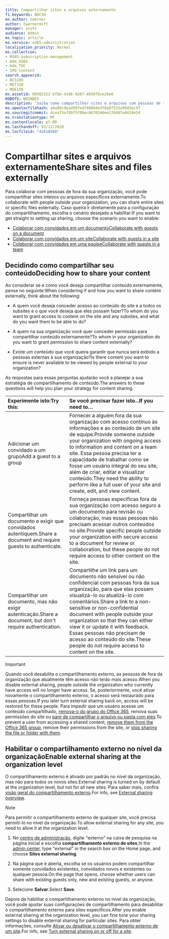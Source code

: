 ```yaml
---
title: Compartilhar sites e arquivos externamente
f1.keywords: NOCSH
ms.author: twerner
author: twernermsft
manager: scotv
audience: Admin
ms.topic: article
ms.service: o365-administration
localization_priority: Normal
ms.collection:
- M365-subscription-management
- Adm_O365
- Adm_TOC
- SPO_Content
search.appverid:
- BCS160
- MET150
- MOE150
ms.assetid: 89502322-bfbb-43d6-9207-4030f8ce26e0
ROBOTS: NOINDEX
description: 'Saiba como compartilhar sites e arquivos com pessoas de fora da organização. '
ms.openlocfilehash: a0a98c9ead997e4748804e4f8a87533a9943ec4f
ms.sourcegitcommit: dcea75af89f5f80ec6670346ee176407e043de54
ms.translationtype: MT
ms.contentlocale: pt-BR
ms.lasthandoff: 03/12/2020
ms.locfileid: "42610568"
---
```

# <a name="share-sites-and-files-externally"></a><span data-ttu-id="fff32-103">Compartilhar sites e arquivos externamente</span><span class="sxs-lookup"><span data-stu-id="fff32-103">Share sites and files externally</span></span>

<span data-ttu-id="fff32-104">Para colaborar com pessoas de fora da sua organização, você pode compartilhar sites inteiros ou arquivos específicos externamente.</span><span class="sxs-lookup"><span data-stu-id="fff32-104">To collaborate with people outside your organization, you can share entire sites or specific files externally.</span></span> <span data-ttu-id="fff32-105">Caso queira ir diretamente para a configuração do compartilhamento, escolha o cenário desejado a habilitar:</span><span class="sxs-lookup"><span data-stu-id="fff32-105">If you want to get straight to setting up sharing, choose the scenario you want to enable:</span></span>

- [<span data-ttu-id="fff32-106">Colaborar com convidados em um documento</span><span class="sxs-lookup"><span data-stu-id="fff32-106">Collaborate with guests on a document</span></span>](../../solutions/collaborate-on-documents.md)
- [<span data-ttu-id="fff32-107">Colaborar com convidados em um site</span><span class="sxs-lookup"><span data-stu-id="fff32-107">Collaborate with guests in a site</span></span>](../../solutions/collaborate-in-site.md)
- [<span data-ttu-id="fff32-108">Colaborar com convidados em uma equipe</span><span class="sxs-lookup"><span data-stu-id="fff32-108">Collaborate with guests in a team</span></span>](../../solutions/collaborate-as-team.md)
  
## <a name="deciding-how-to-share-your-content"></a><span data-ttu-id="fff32-109">Decidindo como compartilhar seu conteúdo</span><span class="sxs-lookup"><span data-stu-id="fff32-109">Deciding how to share your content</span></span>

<span data-ttu-id="fff32-110">Ao considerar se e como você deseja compartilhar conteúdo externamente, pense no seguinte:</span><span class="sxs-lookup"><span data-stu-id="fff32-110">When considering if and how you want to share content externally, think about the following:</span></span>
  
- <span data-ttu-id="fff32-111">A quem você deseja conceder acesso ao conteúdo do site e a todos os subsites e o que você deseja que eles possam fazer?</span><span class="sxs-lookup"><span data-stu-id="fff32-111">To whom do you want to grant access to content on the site and any subsites, and what do you want them to be able to do?</span></span>
    
- <span data-ttu-id="fff32-112">A quem na sua organização você quer conceder permissão para compartilhar conteúdo externamente?</span><span class="sxs-lookup"><span data-stu-id="fff32-112">To whom in your organization do you want to grant permission to share content externally?</span></span> 
    
- <span data-ttu-id="fff32-113">Existe um conteúdo que você queira garantir que nunca será exibido a pessoas externas à sua organização?</span><span class="sxs-lookup"><span data-stu-id="fff32-113">Is there content you want to ensure is never available to be viewed by people external to your organization?</span></span>
    
<span data-ttu-id="fff32-114">As respostas para essas perguntas ajudarão você a planejar a sua estratégia de compartilhamento de conteúdo.</span><span class="sxs-lookup"><span data-stu-id="fff32-114">The answers to these questions will help you plan your strategy for content sharing.</span></span>
  
|<span data-ttu-id="fff32-115">**Experimente isto:**</span><span class="sxs-lookup"><span data-stu-id="fff32-115">**Try this:**</span></span>|<span data-ttu-id="fff32-116">**Se você precisar fazer isto...**</span><span class="sxs-lookup"><span data-stu-id="fff32-116">**If you need to…**</span></span>|
|:-----|:-----|
|<span data-ttu-id="fff32-117">Adicionar um convidado a um grupo</span><span class="sxs-lookup"><span data-stu-id="fff32-117">Add a guest to a group</span></span>  <br/> |<span data-ttu-id="fff32-118">Fornecer a alguém fora da sua organização com acesso contínuo às informações e ao conteúdo de um site de equipe.</span><span class="sxs-lookup"><span data-stu-id="fff32-118">Provide someone outside your organization with ongoing access to information and content on a team site.</span></span> <span data-ttu-id="fff32-119">Essa pessoa precisa ter a capacidade de trabalhar como se fosse um usuário integral do seu site, além de criar, editar e visualizar conteúdo.</span><span class="sxs-lookup"><span data-stu-id="fff32-119">They need the ability to perform like a full user of your site and create, edit, and view content.</span></span>  <br/> |
|<span data-ttu-id="fff32-120">Compartilhar um documento e exigir que convidados autentiquem.</span><span class="sxs-lookup"><span data-stu-id="fff32-120">Share a document and require guests to authenticate.</span></span>  <br/> |<span data-ttu-id="fff32-121">Forneça pessoas específicas fora da sua organização com acesso seguro a um documento para revisão ou colaboração, mas essas pessoas não precisam acessar outros conteúdos no site.</span><span class="sxs-lookup"><span data-stu-id="fff32-121">Provide specific people outside your organization with secure access to a document for review or collaboration, but these people do not require access to other content on the site.</span></span>  <br/> |
|<span data-ttu-id="fff32-122">Compartilhar um documento, mas não exigir autenticação.</span><span class="sxs-lookup"><span data-stu-id="fff32-122">Share a document, but don't require authentication.</span></span>  <br/> |<span data-ttu-id="fff32-123">Compartilhe um link para um documento não sensível ou não confidencial com pessoas fora da sua organização, para que elas possam visualizá-lo ou atualizá-lo com comentários.</span><span class="sxs-lookup"><span data-stu-id="fff32-123">Share a link to a non-sensitive or non-confidential document with people outside your organization so that they can either view it or update it with feedback.</span></span> <span data-ttu-id="fff32-124">Essas pessoas não precisam de acesso ao conteúdo do site.</span><span class="sxs-lookup"><span data-stu-id="fff32-124">These people do not require access to content on the site.</span></span>  <br/> |
   
> [!IMPORTANT]
> <span data-ttu-id="fff32-125">Quando você desabilita o compartilhamento externo, as pessoas de fora da organização que atualmente têm acesso não terão mais acesso.</span><span class="sxs-lookup"><span data-stu-id="fff32-125">When you disable external sharing, people outside the organization who currently have access will no longer have access.</span></span> <span data-ttu-id="fff32-126">Se, posteriormente, você ativar novamente o compartilhamento externo, o acesso será restaurado para essas pessoas.</span><span class="sxs-lookup"><span data-stu-id="fff32-126">If you later turn external sharing back on, access will be restored for these people.</span></span> <span data-ttu-id="fff32-127">Para impedir que um usuário acesse um conteúdo compartilhado, [remova-o do grupo do Office 365](/office365/admin/create-groups/add-or-remove-members-from-groups), remova suas permissões do site ou [pare de compartilhar o arquivo ou pasta com eles](https://support.office.com/article/0a36470f-d7fe-40a0-bd74-0ac6c1e13323).</span><span class="sxs-lookup"><span data-stu-id="fff32-127">To prevent a user from accessing a shared content, [remove them from the Office 365 group](/office365/admin/create-groups/add-or-remove-members-from-groups), remove their permissions from the site, or [stop sharing the file or folder with them](https://support.office.com/article/0a36470f-d7fe-40a0-bd74-0ac6c1e13323).</span></span> 
  
## <a name="enable-external-sharing-at-the-organization-level"></a><span data-ttu-id="fff32-128">Habilitar o compartilhamento externo no nível da organização</span><span class="sxs-lookup"><span data-stu-id="fff32-128">Enable external sharing at the organization level</span></span>

<span data-ttu-id="fff32-129">O compartilhamento externo é ativado por padrão no nível da organização, mas não para todos os novos sites.</span><span class="sxs-lookup"><span data-stu-id="fff32-129">External sharing is turned on by default at the organization level, but not for all new sites.</span></span> <span data-ttu-id="fff32-130">Para saber mais, confira [visão geral do compartilhamento externo](/sharepoint/external-sharing-overview).</span><span class="sxs-lookup"><span data-stu-id="fff32-130">For info, see [External sharing overview](/sharepoint/external-sharing-overview).</span></span> 

> [!NOTE]
>  <span data-ttu-id="fff32-131">Para permitir o compartilhamento externo de qualquer site, você precisa permiti-lo no nível da organização.</span><span class="sxs-lookup"><span data-stu-id="fff32-131">To allow external sharing for any site, you need to allow it at the organization level.</span></span> 
  
1. <span data-ttu-id="fff32-132">No [centro de administração](https://go.microsoft.com/fwlink/p/?linkid=2024339), digite "externo" na caixa de pesquisa na página inicial e escolha **compartilhamento externo de sites**.</span><span class="sxs-lookup"><span data-stu-id="fff32-132">In the [admin center](https://go.microsoft.com/fwlink/p/?linkid=2024339), type "external" in the search box on the Home page, and choose **Sites external sharing**.</span></span>
  
2. <span data-ttu-id="fff32-133">Na página que é aberta, escolha se os usuários podem compartilhar somente convidados existentes, convidados novos e existentes ou qualquer pessoa.</span><span class="sxs-lookup"><span data-stu-id="fff32-133">On the page that opens, choose whether users can share with existing guests only, new and existing guests, or anyone.</span></span> 
    
3. <span data-ttu-id="fff32-134">Selecione **Salvar**.</span><span class="sxs-lookup"><span data-stu-id="fff32-134">Select **Save**.</span></span>
    
<span data-ttu-id="fff32-135">Depois de habilitar o compartilhamento externo no nível da organização, você pode ajustar suas configurações de compartilhamento para desabilitar o compartilhamento externo para sites específicos.</span><span class="sxs-lookup"><span data-stu-id="fff32-135">After you enable external sharing at the organization level, you can fine tune your sharing settings to disable external sharing for particular sites.</span></span> <span data-ttu-id="fff32-136">Para obter informações, consulte [Ativar ou desativar o compartilhamento externo de um site](/sharepoint/change-external-sharing-site).</span><span class="sxs-lookup"><span data-stu-id="fff32-136">For info, see [Turn external sharing on or off for a site](/sharepoint/change-external-sharing-site).</span></span>
  

  

    

